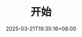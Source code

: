---
weight: 10
title: "开始"
description: ""
icon: "circle"
date: "2025-03-21T19:35:16+08:00"
lastmod: "2025-03-21T19:35:16+08:00"
draft: false
toc: true
---